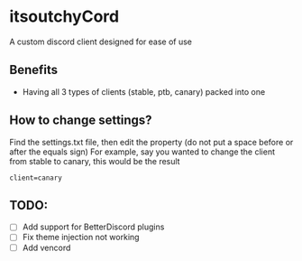 # itsoutchyCord
A custom discord client designed for ease of use

## Benefits
- Having all 3 types of clients (stable, ptb, canary) packed into one

## How to change settings?
Find the settings.txt file, then edit the property (do not put a space before or after the equals sign)
For example, say you wanted to change the client from stable to canary, this would be the result
```
client=canary
```

## TODO:
- [ ] Add support for BetterDiscord plugins  
- [ ] Fix theme injection not working  
- [ ] Add vencord  